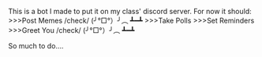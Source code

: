 This is a bot I made to put it on my class' discord server. For now it should:
      >>>Post Memes /check/ (╯°□°）╯︵ ┻━┻
      >>>Take Polls
      >>>Set Reminders
      >>>Greet You /check/ (╯°□°）╯︵ ┻━┻

So much to do.... 
